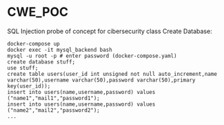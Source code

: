 # CWE_POC
SQL Injection probe of concept for cibersecurity class 
Create Database:
```
docker-compose up
docker exec -it mysql_backend bash
mysql -u root -p # enter password (docker-compose.yaml)
create database stuff;
use stuff;
create table users(user_id int unsigned not null auto_increment,name varchar(50),username varchar(50),password varchar(50),primary key(user_id));
insert into users(name,username,password) values ("name1","mail1","password1");
insert into users(name,username,password) values ("name2","mail2","password2");
...


